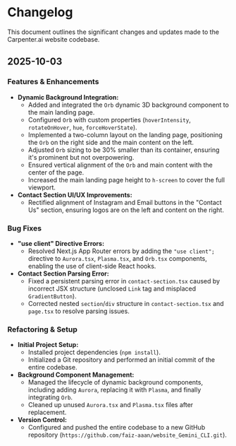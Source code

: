 # Changelog

This document outlines the significant changes and updates made to the Carpenter.ai website codebase.

## 2025-10-03

### Features & Enhancements

*   **Dynamic Background Integration:**
    *   Added and integrated the `Orb` dynamic 3D background component to the main landing page.
    *   Configured `Orb` with custom properties (`hoverIntensity`, `rotateOnHover`, `hue`, `forceHoverState`).
    *   Implemented a two-column layout on the landing page, positioning the `Orb` on the right side and the main content on the left.
    *   Adjusted `Orb` sizing to be 30% smaller than its container, ensuring it's prominent but not overpowering.
    *   Ensured vertical alignment of the `Orb` and main content with the center of the page.
    *   Increased the main landing page height to `h-screen` to cover the full viewport.
*   **Contact Section UI/UX Improvements:**
    *   Rectified alignment of Instagram and Email buttons in the "Contact Us" section, ensuring logos are on the left and content on the right.

### Bug Fixes

*   **"use client" Directive Errors:**
    *   Resolved Next.js App Router errors by adding the `"use client";` directive to `Aurora.tsx`, `Plasma.tsx`, and `Orb.tsx` components, enabling the use of client-side React hooks.
*   **Contact Section Parsing Error:**
    *   Fixed a persistent parsing error in `contact-section.tsx` caused by incorrect JSX structure (unclosed `Link` tag and misplaced `GradientButton`).
    *   Corrected nested `section`/`div` structure in `contact-section.tsx` and `page.tsx` to resolve parsing issues.

### Refactoring & Setup

*   **Initial Project Setup:**
    *   Installed project dependencies (`npm install`).
    *   Initialized a Git repository and performed an initial commit of the entire codebase.
*   **Background Component Management:**
    *   Managed the lifecycle of dynamic background components, including adding `Aurora`, replacing it with `Plasma`, and finally integrating `Orb`.
    *   Cleaned up unused `Aurora.tsx` and `Plasma.tsx` files after replacement.
*   **Version Control:**
    *   Configured and pushed the entire codebase to a new GitHub repository (`https://github.com/faiz-aaan/website_Gemini_CLI.git`).
